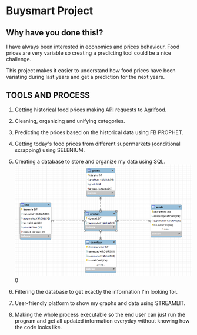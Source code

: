 # Buysmart Project
## Why have you done this!?

I have always been interested in economics and prices behaviour. Food prices are very variable so creating a predicting tool could be a nice challenge.

This project makes it easier to understand how food prices have been variating during last years and get a prediction for the next years.

## TOOLS AND PROCESS
1. Getting historical food prices making [API](https://en.wikipedia.org/wiki/API) requests to [Agrifood](https://agridata.ec.europa.eu/extensions/DataPortal/API_Documentation.html).

2. Cleaning, organizing and unifying categories.

3. Predicting the prices based on the historical data using FB PROPHET.

4. Getting today's food prices from different supermarkets (conditional scrapping) using SELENIUM.

5. Creating a database to store and organize my data using SQL.
![](images/sqlschema.PNG "SQL")
0

6. Filtering the database to get exactly the information I'm looking for.

7. User-friendly platform to show my graphs and data using STREAMLIT.

8. Making the whole process executable so the end user can just run the program and get all updated information everyday without knowing how the code looks like.